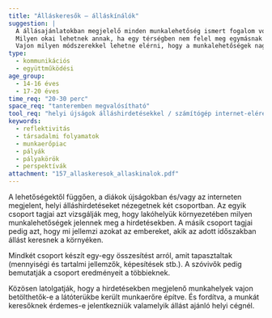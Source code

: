 ```yaml
---
title: "Álláskeresők – álláskínálók"
suggestion: | 
  A állásajánlatokban megjelelő minden munkalehetőség ismert fogalom volt a csoport tagjai számára?
  Milyen okai lehetnek annak, ha egy térségben nem felel meg egymásnak az álláskeresők és az állást ajánlók halmaza?
  Vajon milyen módszerekkel lehetne elérni, hogy a munkalehetőségek nagyjából összhangban legyenek a munkavállalók tudásával, illetve fordítva?
type:
  - kommunikációs
  - együttműködési
age_group:
  - 14-16 éves
  - 17-20 éves
time_req: "20-30 perc"
space_req: "tanteremben megvalósítható"
tool_req: "helyi újságok álláshirdetésekkel / számítógép internet-eléréssel, csomagolópapír, vastag filctollak"
keywords: 
  - reflektivitás
  - társadalmi folyamatok
  - munkaerőpiac
  - pályák
  - pályakörök
  - perspektívák
attachment: "157_allaskeresok_allaskinalok.pdf"
---
```


A lehetőségektől függően, a diákok újságokban és/vagy az interneten megjelent, helyi álláshirdetéseket nézegetnek két csoportban. Az egyik csoport tagjai azt vizsgálják meg, hogy lakóhelyük környezetében milyen munkalehetőségek jelennek meg a hirdetésekben. A másik csoport tagjai pedig azt, hogy mi jellemzi azokat az embereket, akik az adott időszakban állást keresnek a környéken.

Mindkét csoport készít egy-egy összesítést arról, amit tapasztaltak (mennyiségi és tartalmi jellemzők, képesítések stb.). A szóvivők pedig bemutatják a csoport eredményeit a többieknek.

Közösen latolgatják, hogy a hirdetésekben megjelenő munkahelyek vajon betölthetők-e a látóterükbe került munkaerőre építve. És fordítva, a munkát keresőknek érdemes-e jelentkezniük valamelyik állást ajánló helyi cégnél.
  
  
